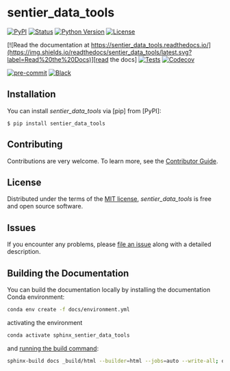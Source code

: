 # sentier_data_tools

[![PyPI](https://img.shields.io/pypi/v/sentier_data_tools.svg)][pypi status]
[![Status](https://img.shields.io/pypi/status/sentier_data_tools.svg)][pypi status]
[![Python Version](https://img.shields.io/pypi/pyversions/sentier_data_tools)][pypi status]
[![License](https://img.shields.io/pypi/l/sentier_data_tools)][license]

[![Read the documentation at https://sentier_data_tools.readthedocs.io/](https://img.shields.io/readthedocs/sentier_data_tools/latest.svg?label=Read%20the%20Docs)][read the docs]
[![Tests](https://github.com/sentier-dev/sentier_data_tools/actions/workflows/python-test.yml/badge.svg)][tests]
[![Codecov](https://codecov.io/gh/sentier-dev/sentier_data_tools/branch/main/graph/badge.svg)][codecov]

[![pre-commit](https://img.shields.io/badge/pre--commit-enabled-brightgreen?logo=pre-commit&logoColor=white)][pre-commit]
[![Black](https://img.shields.io/badge/code%20style-black-000000.svg)][black]

[pypi status]: https://pypi.org/project/sentier_data_tools/
[read the docs]: https://sentier_data_tools.readthedocs.io/
[tests]: https://github.com/sentier-dev/sentier_data_tools/actions?workflow=Tests
[codecov]: https://app.codecov.io/gh/sentier-dev/sentier_data_tools
[pre-commit]: https://github.com/pre-commit/pre-commit
[black]: https://github.com/psf/black

## Installation

You can install _sentier_data_tools_ via [pip] from [PyPI]:

```console
$ pip install sentier_data_tools
```

## Contributing

Contributions are very welcome.
To learn more, see the [Contributor Guide][Contributor Guide].

## License

Distributed under the terms of the [MIT license][License],
_sentier_data_tools_ is free and open source software.

## Issues

If you encounter any problems,
please [file an issue][Issue Tracker] along with a detailed description.


<!-- github-only -->

[command-line reference]: https://sentier_data_tools.readthedocs.io/en/latest/usage.html
[License]: https://github.com/sentier-dev/sentier_data_tools/blob/main/LICENSE
[Contributor Guide]: https://github.com/sentier-dev/sentier_data_tools/blob/main/CONTRIBUTING.md
[Issue Tracker]: https://github.com/sentier-dev/sentier_data_tools/issues


## Building the Documentation

You can build the documentation locally by installing the documentation Conda environment:

```bash
conda env create -f docs/environment.yml
```

activating the environment

```bash
conda activate sphinx_sentier_data_tools
```

and [running the build command](https://www.sphinx-doc.org/en/master/man/sphinx-build.html#sphinx-build):

```bash
sphinx-build docs _build/html --builder=html --jobs=auto --write-all; open _build/html/index.html
```